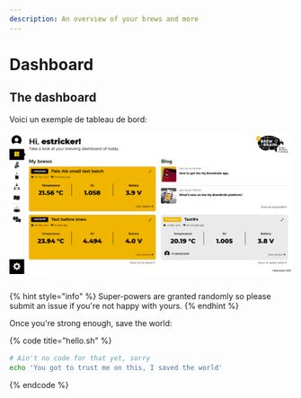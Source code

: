 ```yaml
---
description: An overview of your brews and more
---
```


# Dashboard

## The dashboard

Voici un exemple de tableau de bord:

![](.gitbook/assets/dashboard_example.png)

```bash

```

{% hint style="info" %}
 Super-powers are granted randomly so please submit an issue if you're not happy with yours.
{% endhint %}

Once you're strong enough, save the world:

{% code title="hello.sh" %}
```bash
# Ain't no code for that yet, sorry
echo 'You got to trust me on this, I saved the world'
```
{% endcode %}



